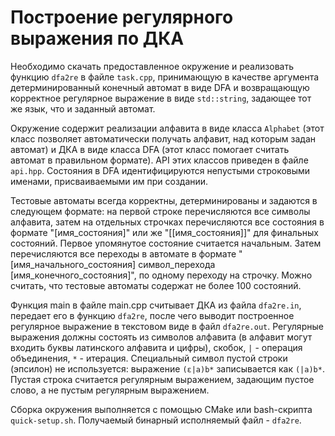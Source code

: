 # Построение регулярного выражения по ДКА

Необходимо скачать предоставленное окружение и реализовать функцию `dfa2re` в файле `task.cpp`, принимающую в качестве аргумента детерминированный конечный автомат в виде DFA и возвращающую корректное регулярное выражение в виде `std::string`, задающее тот же язык, что и заданный автомат. 

Окружение содержит реализации алфавита в виде класса `Alphabet` (этот класс позволяет автоматически получать алфавит, над которым задан автомат) и ДКА в виде класса DFA (этот класс помогает считать автомат в правильном формате). API этих классов приведен в файле `api.hpp`. Состояния в DFA идентифицируются непустыми строковыми именами, присваиваемыми им при создании. 

Тестовые автоматы всегда корректны, детерминированы и задаются в следующем формате: на первой строке перечисляются все символы алфавита, затем на отдельных строчках перечисляются все состояния в формате "[имя_состояния]" или же "[[имя_состояния]]" для финальных состояний. Первое упомянутое состояние считается начальным. Затем перечисляются все переходы в автомате в формате "[имя_начального_состояния] символ_перехода [имя_конечного_состояния]", по одному переходу на строчку. Можно считать, что тестовые автоматы содержат не более 100 состояний. 

Функция main в файле main.cpp считывает ДКА из файла `dfa2re.in`, передает его в функцию `dfa2re`, после чего выводит построенное регулярное выражение в текстовом виде в файл `dfa2re.out`. Регулярные выражения должны состоять из символов алфавита (в алфавит могут входить буквы латинского алфавита и цифры), скобок, `|` - операция объединения, `*` - итерация. Специальный символ пустой строки (эпсилон) не используется: выражение `(ε|a)b*` записывается как `(|a)b*`. Пустая строка считается регулярным выражением, задающим пустое слово, а не пустым регулярным выражением. 

Сборка окружения выполняется с помощью CMake или bash-скрипта `quick-setup.sh`. Получаемый бинарный исполняемый файл - `dfa2re`.
